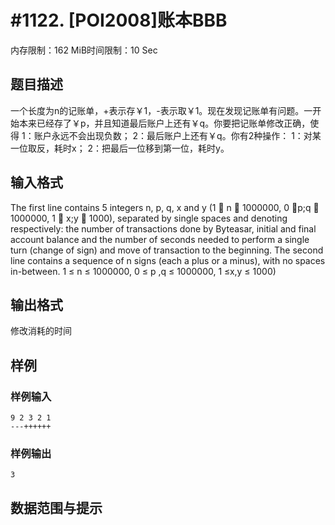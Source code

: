 # #1122. [POI2008]账本BBB

内存限制：162 MiB时间限制：10 Sec

## 题目描述

一个长度为n的记账单，+表示存￥1，-表示取￥1。现在发现记账单有问题。一开始本来已经存了￥p，并且知道最后账户上还有￥q。你要把记账单修改正确，使得 1：账户永远不会出现负数； 2：最后账户上还有￥q。你有2种操作： 1：对某一位取反，耗时x； 2：把最后一位移到第一位，耗时y。

## 输入格式

The first line contains 5 integers n, p, q, x and y (1  n  1000000, 0  p;q  1000000, 1  x;y  1000), separated by single spaces and denoting respectively: the number of transactions done by Byteasar, initial and final account balance and the number of seconds needed to perform a single turn (change of sign) and move of transaction to the beginning. The second line contains a sequence of n signs (each a plus or a minus), with no spaces in-between. 1 &le; n &le; 1000000, 0 &le; p ,q &le; 1000000, 1 &le;x,y &le; 1000)

## 输出格式

修改消耗的时间

## 样例

### 样例输入

    
    9 2 3 2 1
    ---++++++
    

### 样例输出

    
    3
    

## 数据范围与提示
